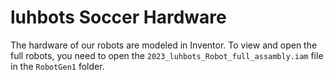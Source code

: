 # luhbots Soccer Hardware

The hardware of our robots are modeled in Inventor. To view and open the full robots, you need to open the `2023_luhbots_Robot_full_assambly.iam` file in the `RobotGen1` folder. 
